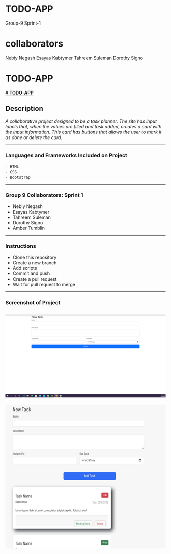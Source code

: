 # TODO-APP
Group-9 Sprint-1
# collaborators

Nebiy Negash
Esayas Kabtymer
Tahreem Suleman
Dorothy Signo

# **TODO-APP**

[# **TODO-APP**](https://todo-app-group-9.netlify.app/)


## **Description**
_A collaborative project designed to be a task planner. The site has input labels that, when the values are filled and task added, creates a card with the input information. This card has buttons that allows the user to mark it as done or delete the card._ 

---
### **Languages and Frameworks Included on Project**
```python
- HTML
- CSS
- Bootstrap
```
---
### **Group 9 Collaborators: Sprint 1**
- Nebiy Negash
- Esayas Kabtymer
- Tahreem Suleman
- Dorothy Signo
- Amber Tumblin

---
### **Instructions**
- Clone this repository
- Create a new branch
- Add scripts
- Commit and push
- Create a pull request
- Wait for pull request to merge

---
### **Screenshot of Project**

![Screeenshot](/assets/images/Untitled.png)
---
![Screenshot](/assets/images/Screen%20Shot%20.png)